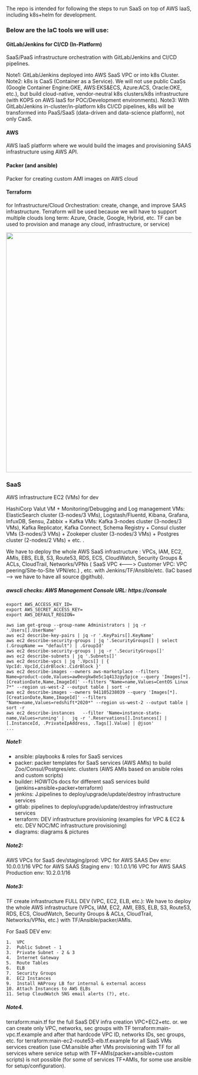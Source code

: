 The repo is intended for following the steps to run SaaS on top of AWS IaaS, including k8s+helm for development.

### Below are the IaC tools we will use:

#### GitLab/Jenkins for CI/CD (In-Platform)
SaaS/PaaS infrastructure orchestration with GitLab/Jenkins and CI/CD pipelines. 

Note1: GitLab/Jenkins deployed into AWS SaaS VPC or into k8s Cluster.
Note2: k8s is CaaS (Container as a Service). We will not use public CaaSs (Google Container Engine:GKE, AWS:EKS&ECS, Azure:ACS, Oracle:OKE, etc.), but build cloud-native, vendor-neutral k8s clusters/k8s infrastructure (with KOPS on AWS IaaS for POC/Development environments). 
Note3: With GitLab/Jenkins in-cluster/in-platform k8s CI/CD pipelines, k8s will be transformed into PaaS/SaaS (data-driven and data-science platform), not only CaaS.

#### AWS 
AWS IaaS platform where we would build the images and provisioning SAAS infrastructure using AWS API. 

#### Packer (and ansible) 
Packer for creating custom AMI images on AWS cloud

#### Terraform 
for Infrastructure/Cloud Orchestration: create, change, and improve SAAS infrastructure. Terraform will be used because we will have to support multiple clouds long term: Azure, Oracle, Google, Hybrid, etc. TF can be used to provision and manage any cloud, infrastructure, or service)

<img src="https://github.com/adavarski/SaaS-FULL-POC/blob/main/saas/aws/diagrams/IaC_SaaS_DEV.png?raw=true" width="650">



###  SaaS

AWS infrastructure EC2 (VMs) for dev  

HashiCorp Valut VM + Monitoring/Debugging and Log management VMs: ElasticSearch cluster (3-nodes/3 VMs), Logstash/Fluentd, Kibana, Grafana, InfuxDB, Sensu, Zabbix + Kafka VMs: Kafka 3-nodes cluster (3-nodes/3 VMs), Kafka Replicator, Kafka Connect, Schema Registry + Consul cluster VMs (3-nodes/3 VMs) + Zookeper cluster (3-nodes/3 VMs) + Postgres cluster (2-nodes/2 VMs) + etc. . 

We have to deploy the whole AWS SaaS infrastructure : VPCs, IAM, EC2, AMIs, EBS, ELB, S3, Route53, RDS, ECS, CloudWatch, Security Groups & ACLs, CloudTrail, Networks/VPNs ( SaaS VPC <---> Customer VPC: VPC peering/Site-to-Site VPN/etc.) , etc. with Jenkins/TF/Ansible/etc. (IaC based —> we have to have all source @github).


##### awscli checks: AWS Management Console URL: https://console 

```
export AWS_ACCESS_KEY_ID=
export AWS_SECRET_ACCESS_KEY=
export AWS_DEFAULT_REGION=

aws iam get-group --group-name Administrators | jq -r '.Users[].UserName'
aws ec2 describe-key-pairs | jq -r '.KeyPairs[].KeyName'
aws ec2 describe-security-groups | jq '.SecurityGroups[] | select (.GroupName == "default") | .GroupId'
aws ec2 describe-security-groups | jq -r '.SecurityGroups[]'
aws ec2 describe-subnets | jq '.Subnets[]'
aws ec2 describe-vpcs | jq '.Vpcs[] | { VpcId:.VpcId,CidrBlock:.CidrBlock }'
aws ec2 describe-images --owners aws-marketplace --filters Name=product-code,Values=aw0evgkw8e5c1q413zgy5pjce --query 'Images[*].[CreationDate,Name,ImageId]' --filters "Name=name,Values=CentOS Linux 7*" --region us-west-2 --output table | sort -r
aws ec2 describe-images --owners 941105238039 --query 'Images[*].[CreationDate,Name,ImageId]' --filters "Name=name,Values=redshift*2020*" --region us-west-2 --output table | sort -r
aws ec2 describe-instances   --filter 'Name=instance-state-name,Values=running' |   jq -r '.Reservations[].Instances[] | [.InstanceId, .PrivateIpAddress, .Tags[].Value] | @json' 
... 
```
##### Note1: 

- ansible: playbooks & roles for SaaS services 
- packer: packer templates for SaaS services (AWS AMIs) to build Zoo/Consul/Postgres/etc. clusters (AWS AMIs based on ansible roles and custom scripts)
- builder: HOWTOs docs for different saaS services build (jenkins+ansible+packer+terraform) 
- jenkins: J.pipelines to deploy/upgrade/update/destroy infrastructure services 
- gitlab: pipelines to deploy/upgrade/update/destroy infrastructure services
- terraform: DEV infrastructure provisioning  (examples for VPC & EC2 & etc. DEV NOC/MC infrastructure provisioning)
- diagrams: diagrams & pictures

##### Note2:

AWS VPCs for SaaS dev/staging/prod:
VPC for AWS SAAS Dev env: 10.0.0.1/16
VPC for AWS SAAS Staging env : 10.1.0.1/16
VPC for AWS SAAS Production env: 10.2.0.1/16


##### Note3: 
TF create infrastructure FULL DEV (VPC, EC2, ELB, etc.): We have to deploy the whole AWS infrastructure (VPCs, IAM, EC2, AMI, EBS, ELB, S3, Route53, RDS, ECS, CloudWatch, Security Groups & ACLs, CloudTrail, Networks/VPNs, etc.) with TF/Ansible/packer/AMIs.

For SaaS DEV env: 

	1.	VPC
	2.	Public Subnet - 1
	3.	Private Subnet - 2 & 3
	4.	Internet Gateway
	5.	Route Tables
	6.	ELB
	7.	Security Groups
	8.	EC2 Instances
	9.	Install HAProxy LB for internal & external access
	10.	Attach Instances to AWS ELBs 
	11.	Setup CloudWatch SNS email alerts (?), etc.
  

#####  Note4. 
terraform:main.tf for the full SaaS DEV infra creation VPC+EC2+etc. or. we can create only VPC, networks, sec groups with TF terraform:main-vpc.tf.example and after that hardcode VPC ID, networks IDs, sec groups, etc. for terraform:main-ec2-route53-elb.tf.example for all SaaS VMs services creation (use CM:ansible after VMs provisioning with TF for all services where service setup with TF+AMIs(packer+ansible+custom scripts) is not possible (for some of services TF+AMIs, for some use ansible for setup/configuration).


